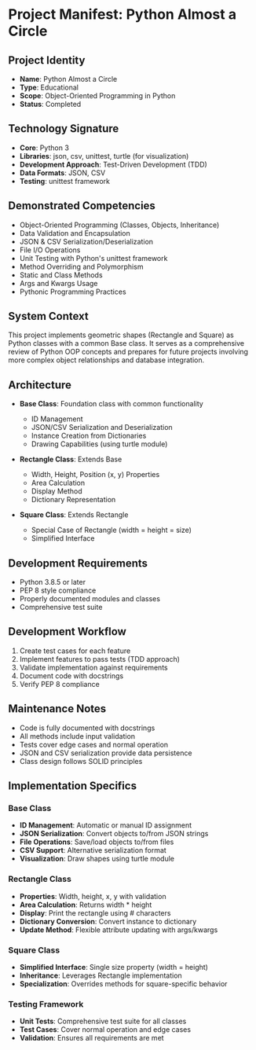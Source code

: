 # Project Manifest: Python Almost a Circle

## Project Identity
- **Name**: Python Almost a Circle
- **Type**: Educational
- **Scope**: Object-Oriented Programming in Python
- **Status**: Completed

## Technology Signature
- **Core**: Python 3
- **Libraries**: json, csv, unittest, turtle (for visualization)
- **Development Approach**: Test-Driven Development (TDD)
- **Data Formats**: JSON, CSV
- **Testing**: unittest framework

## Demonstrated Competencies
- Object-Oriented Programming (Classes, Objects, Inheritance)
- Data Validation and Encapsulation
- JSON & CSV Serialization/Deserialization
- File I/O Operations
- Unit Testing with Python's unittest framework
- Method Overriding and Polymorphism
- Static and Class Methods
- Args and Kwargs Usage
- Pythonic Programming Practices

## System Context
This project implements geometric shapes (Rectangle and Square) as Python classes with a common Base class. It serves as a comprehensive review of Python OOP concepts and prepares for future projects involving more complex object relationships and database integration.

## Architecture
- **Base Class**: Foundation class with common functionality
  - ID Management
  - JSON/CSV Serialization and Deserialization
  - Instance Creation from Dictionaries
  - Drawing Capabilities (using turtle module)

- **Rectangle Class**: Extends Base
  - Width, Height, Position (x, y) Properties
  - Area Calculation
  - Display Method
  - Dictionary Representation

- **Square Class**: Extends Rectangle
  - Special Case of Rectangle (width = height = size)
  - Simplified Interface

## Development Requirements
- Python 3.8.5 or later
- PEP 8 style compliance
- Properly documented modules and classes
- Comprehensive test suite

## Development Workflow
1. Create test cases for each feature
2. Implement features to pass tests (TDD approach)
3. Validate implementation against requirements
4. Document code with docstrings
5. Verify PEP 8 compliance

## Maintenance Notes
- Code is fully documented with docstrings
- All methods include input validation
- Tests cover edge cases and normal operation
- JSON and CSV serialization provide data persistence
- Class design follows SOLID principles

## Implementation Specifics

### Base Class
- **ID Management**: Automatic or manual ID assignment
- **JSON Serialization**: Convert objects to/from JSON strings
- **File Operations**: Save/load objects to/from files
- **CSV Support**: Alternative serialization format
- **Visualization**: Draw shapes using turtle module

### Rectangle Class
- **Properties**: Width, height, x, y with validation
- **Area Calculation**: Returns width * height
- **Display**: Print the rectangle using # characters
- **Dictionary Conversion**: Convert instance to dictionary
- **Update Method**: Flexible attribute updating with args/kwargs

### Square Class
- **Simplified Interface**: Single size property (width = height)
- **Inheritance**: Leverages Rectangle implementation
- **Specialization**: Overrides methods for square-specific behavior

### Testing Framework
- **Unit Tests**: Comprehensive test suite for all classes
- **Test Cases**: Cover normal operation and edge cases
- **Validation**: Ensures all requirements are met